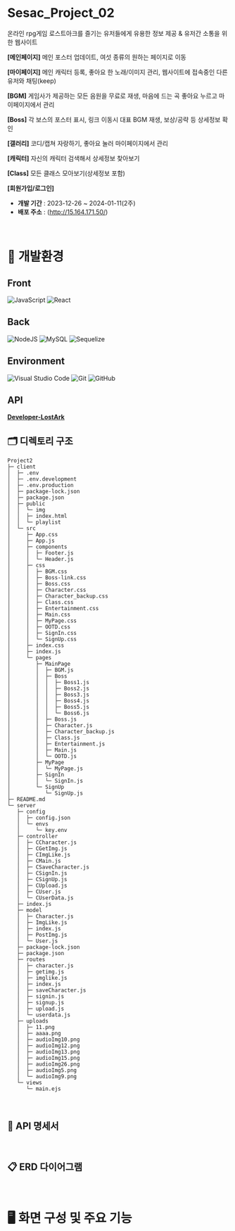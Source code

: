 # Sesac_Project_02

온라인 rpg게임 로스트아크를 즐기는 유저들에게 유용한 정보 제공 & 유저간 소통을 위한 웹사이트

**[메인페이지]** 메인 포스터 업데이트, 여섯 종류의 원하는 페이지로 이동

**[마이페이지]** 메인 캐릭터 등록, 좋아요 한 노래/이미지 관리, 웹사이트에 접속중인 다른 유저와 채팅(keep)

**[BGM]** 게임사가 제공하는 모든 음원을 무료로 재생, 마음에 드는 곡 좋아요 누르고 마이페이지에서 관리

**[Boss]** 각 보스의 포스터 표시, 링크 이동시 대표 BGM 재생, 보상/공략 등 상세정보 확인

**[갤러리]** 코디/캡쳐 자랑하기, 좋아요 눌러 마이페이지에서 관리

**[캐릭터]** 자신의 캐릭터 검색해서 상세정보 찾아보기

**[Class]** 모든 클래스 모아보기(상세정보 포함)

**[회원가입/로그인]**

- **개발 기간** : 2023-12-26 ~ 2024-01-11(2주)
- **배포 주소** : (http://15.164.171.50/)
  <br />

<br />

# 🔧 개발환경

## Front

![JavaScript](https://img.shields.io/badge/javascript-%23323330.svg?style=for-the-badge&logo=javascript&logoColor=%23F7DF1E)
![React](https://img.shields.io/badge/React-61DAFB?style=for-the-badge&logo=React&logoColor=black)

## Back

![NodeJS](https://img.shields.io/badge/node.js-6DA55F?style=for-the-badge&logo=node.js&logoColor=white)
![MySQL](https://img.shields.io/badge/mysql-%2300f.svg?style=for-the-badge&logo=mysql&logoColor=white)
![Sequelize](https://img.shields.io/badge/Sequelize-52B0E7?style=for-the-badge&logo=Sequelize&logoColor=white)

## Environment

![Visual Studio Code](https://img.shields.io/badge/Visual%20Studio%20Code-0078d7.svg?style=for-the-badge&logo=visual-studio-code&logoColor=white)
![Git](https://img.shields.io/badge/git-%23F05033.svg?style=for-the-badge&logo=git&logoColor=white)
![GitHub](https://img.shields.io/badge/github-%23121011.svg?style=for-the-badge&logo=github&logoColor=white)

## API

**[Developer-LostArk](https://developer-lostark.game.onstove.com)**

## 🗂️ 디렉토리 구조

```
Project2
├─ client
│  ├─ .env
│  ├─ .env.development
│  ├─ .env.production
│  ├─ package-lock.json
│  ├─ package.json
│  ├─ public
│  │  └─ img
│  │  ├─ index.html
│  │  └─ playlist
│  └─ src
│     ├─ App.css
│     ├─ App.js
│     ├─ components
│     │  ├─ Footer.js
│     │  └─ Header.js
│     ├─ css
│     │  ├─ BGM.css
│     │  ├─ Boss-link.css
│     │  ├─ Boss.css
│     │  ├─ Character.css
│     │  ├─ Character_backup.css
│     │  ├─ Class.css
│     │  ├─ Entertainment.css
│     │  ├─ Main.css
│     │  ├─ MyPage.css
│     │  ├─ OOTD.css
│     │  ├─ SignIn.css
│     │  └─ SignUp.css
│     ├─ index.css
│     ├─ index.js
│     └─ pages
│        ├─ MainPage
│        │  ├─ BGM.js
│        │  ├─ Boss
│        │  │  ├─ Boss1.js
│        │  │  ├─ Boss2.js
│        │  │  ├─ Boss3.js
│        │  │  ├─ Boss4.js
│        │  │  ├─ Boss5.js
│        │  │  └─ Boss6.js
│        │  ├─ Boss.js
│        │  ├─ Character.js
│        │  ├─ Character_backup.js
│        │  ├─ Class.js
│        │  ├─ Entertainment.js
│        │  ├─ Main.js
│        │  └─ OOTD.js
│        ├─ MyPage
│        │  └─ MyPage.js
│        ├─ SignIn
│        │  └─ SignIn.js
│        └─ SignUp
│           └─ SignUp.js
├─ README.md
└─ server
   ├─ config
   │  ├─ config.json
   │  └─ envs
   │     └─ key.env
   ├─ controller
   │  ├─ CCharacter.js
   │  ├─ CGetImg.js
   │  ├─ CImgLike.js
   │  ├─ CMain.js
   │  ├─ CSaveCharacter.js
   │  ├─ CSignIn.js
   │  ├─ CSignUp.js
   │  ├─ CUpload.js
   │  ├─ CUser.js
   │  └─ CUserData.js
   ├─ index.js
   ├─ model
   │  ├─ Character.js
   │  ├─ ImgLike.js
   │  ├─ index.js
   │  ├─ PostImg.js
   │  └─ User.js
   ├─ package-lock.json
   ├─ package.json
   ├─ routes
   │  ├─ character.js
   │  ├─ getimg.js
   │  ├─ imglike.js
   │  ├─ index.js
   │  ├─ saveCharacter.js
   │  ├─ signin.js
   │  ├─ signup.js
   │  ├─ upload.js
   │  └─ userdata.js
   ├─ uploads
   │  ├─ 11.png
   │  ├─ aaaa.png
   │  ├─ audioImg10.png
   │  ├─ audioImg12.png
   │  ├─ audioImg13.png
   │  ├─ audioImg15.png
   │  ├─ audioImg26.png
   │  ├─ audioImg5.png
   │  └─ audioImg9.png
   └─ views
      └─ main.ejs

```

<br />

## 📃 API 명세서

<br />

## 📋 ERD 다이어그램

<br />

# 🖥️ 화면 구성 및 주요 기능

